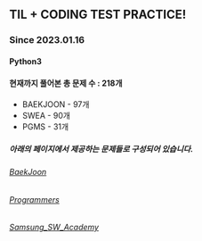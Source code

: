 ## TIL + CODING TEST PRACTICE!
### Since 2023.01.16
#### Python3
#### 현재까지 풀어본 총 문제 수 : 218개
- BAEKJOON - 97개
- SWEA - 90개
- PGMS - 31개

##### 아래의 페이지에서 제공하는 문제들로 구성되어 있습니다.
###### [BaekJoon](https://www.acmicpc.net/)  
###### [Programmers](https://programmers.co.kr/)  
###### [Samsung_SW_Academy](https://swexpertacademy.com/main/main.do)  
